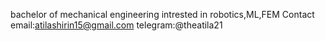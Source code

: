 bachelor of mechanical engineering
intrested in robotics,ML,FEM
Contact
email:atilashirin15@gmail.com
telegram:@theatila21
<!---
atilashirin123/atilashirin123 is a ✨ special ✨ repository because its `README.md` (this file) appears on your GitHub profile.
You can click the Preview link to take a look at your changes.
--->
